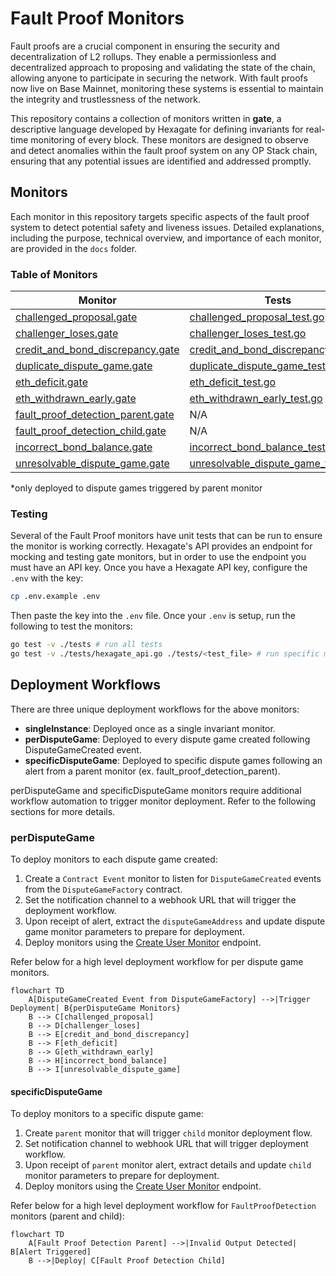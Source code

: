 # Fault Proof Monitors

Fault proofs are a crucial component in ensuring the security and decentralization of L2 rollups. They enable a permissionless and decentralized approach to proposing and validating the state of the chain, allowing anyone to participate in securing the network. With fault proofs now live on Base Mainnet, monitoring these systems is essential to maintain the integrity and trustlessness of the network.

This repository contains a collection of monitors written in **gate**, a descriptive language developed by Hexagate for defining invariants for real-time monitoring of every block. These monitors are designed to observe and detect anomalies within the fault proof system on any OP Stack chain, ensuring that any potential issues are identified and addressed promptly.

## Monitors

Each monitor in this repository targets specific aspects of the fault proof system to detect potential safety and liveness issues. Detailed explanations, including the purpose, technical overview, and importance of each monitor, are provided in the `docs` folder.

### Table of Monitors

| Monitor | Tests | Docs | Deployment |
| ------- | ----- | ---- | ---- |
| [challenged_proposal.gate](./monitors/challenged_proposal.gate) | [challenged_proposal_test.go](./tests/challenged_proposal_test.go) | [challenged_proposal.md](./docs/challenged_proposal.md) | perDisputeGame |
| [challenger_loses.gate](./monitors/challenger_loses.gate) | [challenger_loses_test.go](./tests/challenger_loses_test.go) | [challenger_loses.md](./docs/challenger_loses.md) | perDisputeGame |
| [credit_and_bond_discrepancy.gate](./monitors/credit_and_bond_discrepancy.gate) | [credit_and_bond_discrepancy_test.go](./tests/credit_and_bond_discrepancy_test.go) | [credit_and_bond_discrepancy.md](./docs/credit_and_bond_discrepancy.md) | perDisputeGame |
| [duplicate_dispute_game.gate](./monitors/duplicate_dispute_game.gate) | [duplicate_dispute_game_test.go](./tests/duplicate_dispute_game_test.go) | [duplicate_dispute_game.md](./docs/duplicate_dispute_game.md) | singleInstance |
| [eth_deficit.gate](./monitors/eth_deficit.gate) | [eth_deficit_test.go](./tests/eth_deficit_test.go) | [eth_deficit.md](./docs/eth_deficit.md) | perDisputeGame |
| [eth_withdrawn_early.gate](./monitors/eth_withdrawn_early.gate) | [eth_withdrawn_early_test.go](./tests/eth_withdrawn_early_test.go) | [eth_withdrawn_early.md](./docs/eth_withdrawn_early.md) | perDisputeGame |
| [fault_proof_detection_parent.gate](./monitors/fault_proof_detection_parent.gate) | N/A | [fault_proof_detection_parent_and_child.md](./docs/fault_proof_detection_parent_and_child.md#fault-proof-detection-parent) | singleInstance |
| [fault_proof_detection_child.gate](./monitors/fault_proof_detection_child.gate) | N/A | [fault_proof_detection_parent_and_child.md](./docs/fault_proof_detection_parent_and_child.md#fault-proof-detection-child) | specificDisputeGame |
| [incorrect_bond_balance.gate](./monitors/incorrect_bond_balance.gate) | [incorrect_bond_balance_test.go](./tests/incorrect_bond_balance_test.go) | [incorrect_bond_balance.md](./docs/incorrect_bond_balance.md) | perDisputeGame |
| [unresolvable_dispute_game.gate](./monitors/unresolvable_dispute_game.gate) | [unresolvable_dispute_game_test.go](./tests/unresolvable_dispute_game_test.go) | [unresolvable_dispute_game.md](./docs/unresolvable_dispute_game.md) | perDisputeGame |

*only deployed to dispute games triggered by parent monitor
### Testing

Several of the Fault Proof monitors have unit tests that can be run to ensure the monitor is working correctly. Hexagate's API provides an endpoint for mocking and testing gate monitors, but in order to use the endpoint you must have an API key. Once you have a Hexagate API key, configure the `.env` with the key:

```sh
cp .env.example .env
```

Then paste the key into the `.env` file. Once your `.env` is setup, run the following to test the monitors:

```sh
go test -v ./tests # run all tests
go test -v ./tests/hexagate_api.go ./tests/<test_file> # run specific monitor test suite
```

## Deployment Workflows

There are three unique deployment workflows for the above monitors:
- **singleInstance**: Deployed once as a single invariant monitor.
- **perDisputeGame**: Deployed to every dispute game created following DisputeGameCreated event.
- **specificDisputeGame**: Deployed to specific dispute games following an alert from a parent monitor (ex. fault_proof_detection_parent).

perDisputeGame and specificDisputeGame monitors require additional workflow automation to trigger monitor deployment. Refer to the following sections for more details.

### perDisputeGame 

To deploy monitors to each dispute game created:

1. Create a `Contract Event` monitor to listen for `DisputeGameCreated` events from the `DisputeGameFactory` contract.
2. Set the notification channel to a webhook URL that will trigger the deployment workflow.
3. Upon receipt of alert, extract the `disputeGameAddress` and update dispute game monitor parameters to prepare for deployment.
4. Deploy monitors using the [Create User Monitor](https://hexagate.gitbook.io/api-documentation/reference/api-reference/monitoring-management/v1-monitor-with-a-single-condition#creating-a-new-monitor) endpoint. 

Refer below for a high level deployment workflow for per dispute game monitors.

```mermaid
flowchart TD
    A[DisputeGameCreated Event from DisputeGameFactory] -->|Trigger Deployment| B{perDisputeGame Monitors}
    B --> C[challenged_proposal]
    B --> D[challenger_loses]
    B --> E[credit_and_bond_discrepancy]
    B --> F[eth_deficit]
    B --> G[eth_withdrawn_early]
    B --> H[incorrect_bond_balance]
    B --> I[unresolvable_dispute_game]
```

#### specificDisputeGame

To deploy monitors to a specific dispute game:

1. Create `parent` monitor that will trigger `child` monitor deployment flow.
2. Set notification channel to webhook URL that will trigger deployment workflow.
3. Upon receipt of `parent` monitor alert, extract details and update `child` monitor parameters to prepare for deployment.
4. Deploy monitors using the [Create User Monitor](https://hexagate.gitbook.io/api-documentation/reference/api-reference/monitoring-management/v1-monitor-with-a-single-condition#creating-a-new-monitor) endpoint. 

Refer below for a high level deployment workflow for `FaultProofDetection` monitors (parent and child):

```mermaid
flowchart TD
    A[Fault Proof Detection Parent] -->|Invalid Output Detected| B[Alert Triggered]
    B -->|Deploy| C[Fault Proof Detection Child]
```




